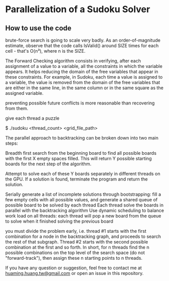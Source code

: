 # Parallelization of a Sudoku Solver

## How to use the code

brute-force search is going to scale very badly. As an order-of-magnitude estimate, observe that the code calls IsValid() around SIZE times for each cell - that's O(n³), where n is the SIZE.

The Forward Checking algorithm consists in verifying, after each assignment of a value
to a variable, all the constraints in which the variable appears. It helps reducing the
domain of the free variables that appear in these constraints.
For example, in Sudoku, each time a value is assigned to a variable, the value is
removed from the domain of the free variables that are either in the same line, in the
same column or in the same square as the assigned variable.


preventing possible future conflicts is more reasonable than recovering from them.

give each thread a puzzle

$ ./sudoku <thread_count> <grid_file_path>

The parallel approach to backtracking can be broken down into two main steps:

Breadth first search from the beginning board to find all possible boards with the first X empty spaces filled. This will return Y possible starting boards for the next step of the algorithm.

Attempt to solve each of these Y boards separately in different threads on the GPU. If a solution is found, terminate the program and return the solution.


Serially generate a list of incomplete solutions through bootstrapping: fill a few empty cells with all possible values, and generate a shared queue of possible board to be solved by each thread
Each thread solve the boards in parallel with the backtracking algorithm
Use dynamic scheduling to balance work load on all threads: each thread will pop a new board from the queue to solve when it finished solving the previous board

you must divide the problem early, i.e. thread #1 starts with the first combination for a node in the backtracking graph, and proceeds to search the rest of that subgraph. Thread #2 starts with the second possible combination at the first and so forth. In short, for n threads find the n possible combinations on the top level of the search space (do not "forward-track"), then assign these n starting points to n threads.

If you have any question or suggestion, feel free to contact me at huaming.huang.tw@gmail.com or open an issue in this repository.